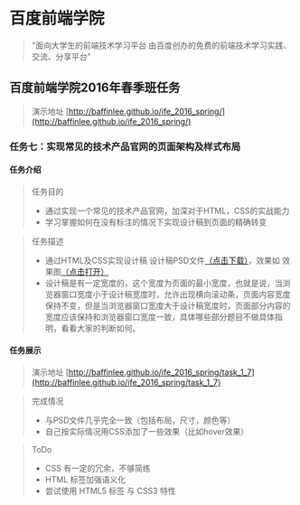 # 百度前端学院

> "面向大学生的前端技术学习平台
> 由百度创办的免费的前端技术学习实践、交流、分享平台" 

## 百度前端学院2016年春季班任务
> 演示地址 [http://baffinlee.github.io/ife_2016_spring/](http://baffinlee.github.io/ife_2016_spring/)

### 任务七：实现常见的技术产品官网的页面架构及样式布局
#### 任务介绍
>任务目的
> * 通过实现一个常见的技术产品官网，加深对于HTML，CSS的实战能力
> * 学习掌握如何在没有标注的情况下实现设计稿到页面的精确转变

> 任务描述
> * 通过HTML及CSS实现设计稿 设计稿PSD文件[（点击下载）](http://7xrp04.com1.z0.glb.clouddn.com/task_1_7_1.psd)，效果如 效果图[（点击打开）](http://7xrp04.com1.z0.glb.clouddn.com/task_1_7_2.jpg)
> * 设计稿是有一定宽度的，这个宽度为页面的最小宽度，也就是说，当浏览器窗口宽度小于设计稿宽度时，允许出现横向滚动条，页面内容宽度保持不变，但是当浏览器窗口宽度大于设计稿宽度时，页面部分内容的宽度应该保持和浏览器窗口宽度一致，具体哪些部分题目不做具体指明，看看大家的判断如何。

#### 任务展示
> 演示地址 [http://baffinlee.github.io/ife_2016_spring/task_1_7](http://baffinlee.github.io/ife_2016_spring/task_1_7)

> 完成情况
> * 与PSD文件几乎完全一致（包括布局，尺寸，颜色等）
> * 自己按实际情况用CSS添加了一些效果（比如hover效果）

> ToDo
> * CSS 有一定的冗余，不够简练
> * HTML 标签加强语义化
> * 尝试使用 HTML5 标签 与 CSS3 特性
